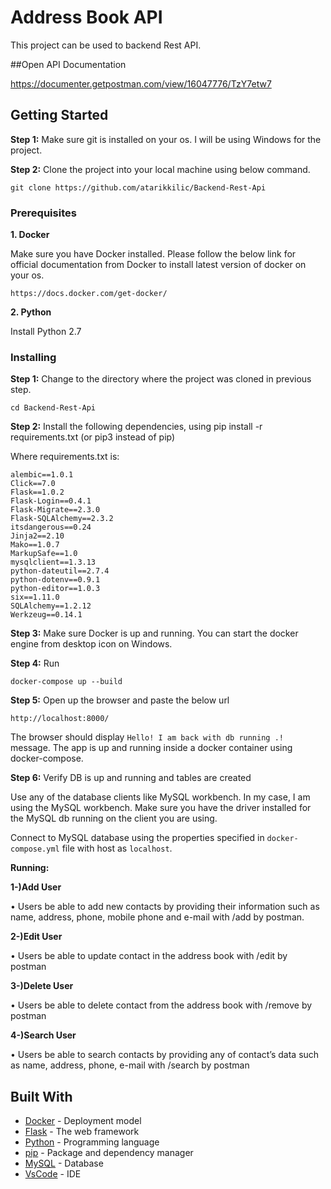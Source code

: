 # Address Book API

This project can be used to backend Rest API.

##Open API Documentation

https://documenter.getpostman.com/view/16047776/TzY7etw7

## Getting Started

**Step 1:** Make sure git is installed on your os. I will be using Windows for the project.


**Step 2:** Clone the project into your local machine using below command.

```git clone https://github.com/atarikkilic/Backend-Rest-Api```

### Prerequisites

**1. Docker**

Make sure you have Docker installed. Please follow the below link for official documentation from Docker to install latest version of docker on your os.

```https://docs.docker.com/get-docker/```

**2. Python**

Install Python 2.7


### Installing

**Step 1:** Change to the directory where the project was cloned in previous step.

```
cd Backend-Rest-Api
```

**Step 2:** Install the following dependencies, using pip install -r requirements.txt (or pip3 instead of pip)

Where requirements.txt is:

```
alembic==1.0.1
Click==7.0
Flask==1.0.2
Flask-Login==0.4.1
Flask-Migrate==2.3.0
Flask-SQLAlchemy==2.3.2
itsdangerous==0.24
Jinja2==2.10
Mako==1.0.7
MarkupSafe==1.0
mysqlclient==1.3.13
python-dateutil==2.7.4
python-dotenv==0.9.1
python-editor==1.0.3
six==1.11.0
SQLAlchemy==1.2.12
Werkzeug==0.14.1
```

**Step 3:** Make sure Docker is up and running. You can start the docker engine from desktop icon on Windows.

**Step 4:** Run

```
docker-compose up --build
```

**Step 5:** Open up the browser and paste the below url

```
http://localhost:8000/
```

The browser should display ```Hello! I am back with db running .!``` message. The app is up and running inside a docker container using docker-compose.

**Step 6:** Verify DB is up and running and tables are created

Use any of the database clients like MySQL workbench. In my case, I am using the MySQL workbench. Make sure you have the driver installed for the MySQL db running on the client you are using.

Connect to MySQL database using the properties specified in ```docker-compose.yml``` file with host as ```localhost```.

**Running:**

**1-)Add User**

•	Users be able to add new contacts by providing their information such as name, address, phone, mobile phone and e-mail 
    with /add by postman.

**2-)Edit User**

•	Users be able to update contact in the address book with /edit by postman

**3-)Delete User**

•	Users be able to delete contact from the address book with /remove by postman

**4-)Search User**

•	Users be able to search contacts by providing any of contact’s data such as name, address, phone, e-mail with /search by postman

## Built With

* [Docker](https://docs.docker.com/) -  Deployment model
* [Flask](https://flask.palletsprojects.com/) - The web framework
* [Python](https://www.python.org/) - Programming language
* [pip](https://pypi.org/project/pip/) - Package and dependency manager
* [MySQL](https://www.mysql.com/) - Database
* [VsCode](https://code.visualstudio.com) - IDE
